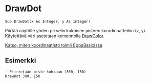 <!--graphics-->
DrawDot
==========

```eppabasic
Sub DrawDot(x As Integer, y As Integer)
```

Piirtää näytölle yhden pikselin kokoisen pisteen koordinaatteihin (`x`, `y`).
Käytettävä väri asetetaan komennolla [DrawColor](manual:drawcolor).

[Katso, miten koordinaatisto toimii EppaBasicissa](manual:/coordinates).

Esimerkki
----------
```eppabasic
' Piirretään piste kohtaan (300, 150)
DrawDot 300, 150
```
